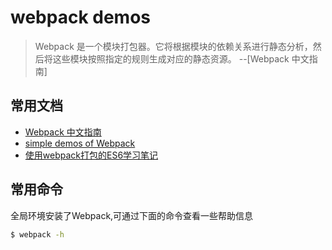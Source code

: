 # webpack demos

>Webpack 是一个模块打包器。它将根据模块的依赖关系进行静态分析，然后将这些模块按照指定的规则生成对应的静态资源。 --[Webpack 中文指南]

## 常用文档

* [Webpack 中文指南](http://webpackdoc.com/)
* [simple demos of Webpack](https://github.com/ruanyf/webpack-demos)
* [使用webpack打包的ES6学习笔记](https://github.com/SimplyWenjing/ES6/)

## 常用命令

全局环境安装了Webpack,可通过下面的命令查看一些帮助信息

``` bash
$ webpack -h

```

